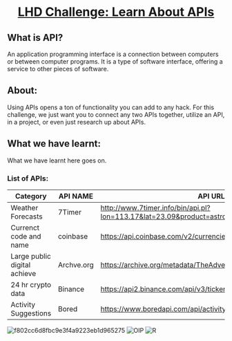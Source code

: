 <h1 align="center"><U>LHD Challenge: Learn About APIs</U></h1>

<h2>What is API?</h2>
<p>An application programming interface is a connection between computers or between computer programs. It is a type of software interface, offering a service to other pieces of software.</p>


<h2>About: </h2>
<p>Using APIs opens a ton of functionality you can add to any hack. For this challenge, we just want you to connect any two APIs together, utilize an API, in a project, or even just research up about APIs.</p>

<h2>What we have learnt: </h2>
<p>What we have learnt here goes on.</p>


<h3>List of APIs: </h3>

| Category  | API NAME | API URL |
| ------------- | ------------- | ------------- |
Weather Forecasts      | 7Timer            | http://www.7timer.info/bin/api.pl?lon=113.17&lat=23.09&product=astro&output=json
Currenct code and name    |	coinbase       | https://api.coinbase.com/v2/currencies
Large public digital achieve | Archve.org  | https://archive.org/metadata/TheAdventuresOfTomSawyer_201303
24 hr crypto data     | Binance	           | https://api2.binance.com/api/v3/ticker/24hr
Activity Suggestions      | Bored          | https://www.boredapi.com/api/activity

![f802cc6d8fbc9e3f4a9223eb1d965275](https://user-images.githubusercontent.com/86939391/136805531-6ba35b6c-a473-4369-a457-63df84feba5f.png)
![OIP](https://user-images.githubusercontent.com/86939391/136805823-ba3d0346-6234-4b0b-a5a1-70237cd71da1.jpg)
![R](https://user-images.githubusercontent.com/86939391/136805952-ff7489cd-5aff-44d9-b9ad-0ecba7e91c00.jpg)
